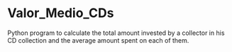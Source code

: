 # Valor_Medio_CDs
Python program to calculate the total amount invested by a collector in his CD collection and the average amount spent on each of them.
